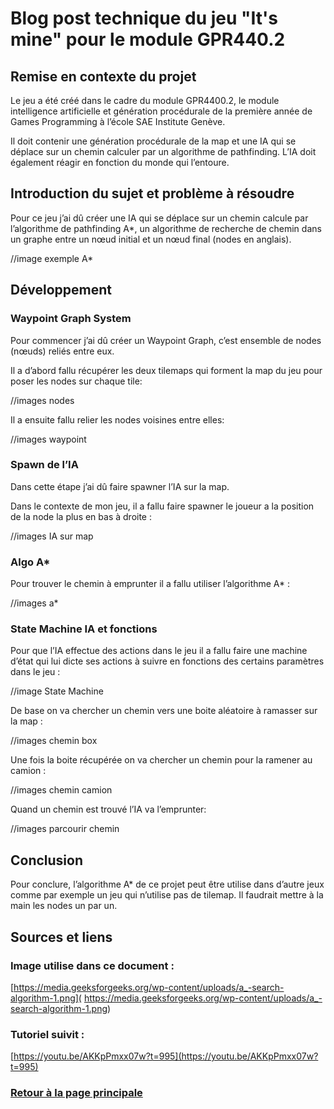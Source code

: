 # Blog post technique du jeu "It's mine" pour le module GPR440.2

## Remise en contexte du projet
Le jeu a été créé dans le cadre du module GPR4400.2, le module intelligence artificielle et génération procédurale de la première année de Games Programming à l’école SAE Institute Genève.

Il doit contenir une génération procédurale de la map et une IA qui se déplace sur un chemin calculer par un algorithme de pathfinding. L’IA doit également réagir en fonction du monde qui l’entoure.
 
## Introduction du sujet et problème à résoudre
Pour ce jeu j’ai dû créer une IA qui se déplace sur un chemin calcule par l’algorithme de pathfinding A*, un algorithme de recherche de chemin dans un graphe entre un nœud initial et un nœud final (nodes en anglais).

//image exemple A*

## Développement
### Waypoint Graph System
Pour commencer j’ai dû créer un Waypoint Graph, c’est ensemble de nodes (nœuds) reliés entre eux.

Il a d’abord fallu récupérer les deux tilemaps qui forment la map du jeu pour poser les nodes sur chaque tile:

//images nodes

Il a ensuite fallu relier les nodes voisines entre elles:

//images waypoint

### Spawn de l’IA
Dans cette étape j’ai dû faire spawner l’IA sur la map.

Dans le contexte de mon jeu, il a fallu faire spawner le joueur a la position de la node la plus en bas à droite :

//images IA sur map

### Algo A*
Pour trouver le chemin à emprunter il a fallu utiliser l’algorithme A* :

//images a*

### State Machine IA et fonctions
Pour que l’IA effectue des actions dans le jeu il a fallu faire une machine d’état qui lui dicte ses actions à suivre en fonctions des certains paramètres dans le jeu :

//image State Machine

De base on va chercher un chemin vers une boite aléatoire à ramasser sur la map :

//images chemin box

Une fois la boite récupérée on va chercher un chemin pour la ramener au camion :

//images chemin camion

Quand un chemin est trouvé l’IA va l’emprunter:

//images parcourir chemin

## Conclusion
 Pour conclure, l’algorithme A* de ce projet peut être utilise dans d’autre jeux comme par exemple un jeu qui n’utilise pas de tilemap. Il faudrait mettre à la main les nodes un par un.

## Sources et liens
### Image utilise dans ce document :
[https://media.geeksforgeeks.org/wp-content/uploads/a_-search-algorithm-1.png]( https://media.geeksforgeeks.org/wp-content/uploads/a_-search-algorithm-1.png)

### Tutoriel suivit :
[https://youtu.be/AKKpPmxx07w?t=995](https://youtu.be/AKKpPmxx07w?t=995)


### [Retour à la page principale](https://worgaros.github.io/)

